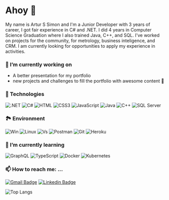 # Ahoy 👋
My name is Artur S Simon and I'm a Junior Developer with 3 years of career, I got fair experience in C# and .NET. I did 4 years in Computer Science Graduation where I also trained Java, C++, and SQL. I've worked on projects for the community, for metrology, business inteligence, and CRM. I am currently looking for opportunities to apply my experience in activities.

### 🔭 I’m currently working on
<ul> 
  <li>A better presentation for my portfolio </li>
  <li>new projects and challenges to fill the portfolio with awesome content 🤘 </li>
</ul>

### 🧙‍ Technologies

![.NET](https://img.shields.io/badge/.NET-5C2D91?style=for-the-badge&logo=.net&logoColor=white)
![C#](https://img.shields.io/badge/C%23-239120?style=for-the-badge&logo=c-sharp&logoColor=white)
![HTML](https://img.shields.io/badge/HTML5-E34F26?style=for-the-badge&logo=html5&logoColor=white)
![CSS3](https://img.shields.io/badge/CSS3-1572B6?style=for-the-badge&logo=css3&logoColor=white)
![JavaScript](https://img.shields.io/badge/JavaScript-323330?style=for-the-badge&logo=javascript&logoColor=F7DF1E)
![Java](https://img.shields.io/badge/Java-ED8B00?style=for-the-badge&logo=java&logoColor=white)
![C++](https://img.shields.io/badge/C%2B%2B-00599C?style=for-the-badge&logo=c%2B%2B&logoColor=white)
![SQL Server](https://img.shields.io/badge/Microsoft_SQL_Server-CC2927?style=for-the-badge&logo=microsoft-sql-server&logoColor=white)

### 🏞 Environment

![Win](https://img.shields.io/badge/Windows-0078D6?style=for-the-badge&logo=windows&logoColor=white)
![Linux](https://img.shields.io/badge/Fedora-1793D1?style=for-the-badge&logo=fedora&logoColor=white)
![Vs](https://img.shields.io/badge/Visual_Studio_2019-5C2D91?style=for-the-badge&logo=visual%20studio&logoColor=white)
![Postman](https://img.shields.io/badge/Postman-FF6C37?style=for-the-badge&logo=Postman&logoColor=white)
![Git](https://img.shields.io/badge/Git-F05032?style=for-the-badge&logo=git&logoColor=white)
![Heroku](https://img.shields.io/badge/Heroku-430098?style=for-the-badge&logo=heroku&logoColor=white)

### 🌱 I’m currently learning

![GraphQL](https://img.shields.io/badge/GraphQl-E10098?style=for-the-badge&logo=graphql&logoColor=white)
![TypeScript](https://img.shields.io/badge/TypeScript-007ACC?style=for-the-badge&logo=typescript&logoColor=white)
![Docker](	https://img.shields.io/badge/Docker-2CA5E0?style=for-the-badge&logo=docker&logoColor=white)
![Kubernetes](https://img.shields.io/badge/kubernetes-326ce5.svg?&style=for-the-badge&logo=kubernetes&logoColor=white)

### 📫 How to reach me: ...

[![Gmail Badge](https://img.shields.io/badge/-Gmail-D14836?style=flat-square&logo=Gmail&logoColor=white&link=mailto:matheus.xmaz10@gmail.com)](mailto:arturssimon@gmail.com)
[![Linkedin Badge](https://img.shields.io/badge/-arturssimon-blue?style=flat-square&logo=Linkedin&logoColor=white&link=https://www.linkedin.com/in/arturssimon/)](https://www.linkedin.com/in/arturssimon/)


![Top Langs](https://github-readme-stats.vercel.app/api/top-langs/?username=artur-simon&hide=TeX&layout=compact&theme=tokyonight)



<!--
Here are some ideas to get you started:
- 🔭 I’m currently working on ...
- 🌱 I’m currently learning ...
- 👯 I’m looking to collaborate on ...
- 🤔 I’m looking for help with ...
- 💬 Ask me about ...
- 📫 How to reach me: ...
- 😄 Pronouns: ...
- ⚡ Fun fact: ...
-->
